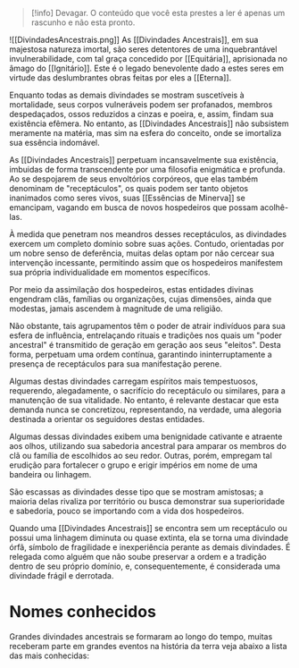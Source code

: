 >[!info] Devagar.
>O conteúdo que você esta prestes a ler é apenas um rascunho e não esta pronto.

![[DivindadesAncestrais.png]]
As [[Divindades Ancestrais]], em sua majestosa natureza imortal, são seres detentores de uma inquebrantável invulnerabilidade, com tal graça concedido por [[Equitária]], aprisionada no âmago do [[Ignitário]]. Este é o legado benevolente dado a estes seres em virtude das deslumbrantes obras feitas por eles a [[Eterna]].

Enquanto todas as demais divindades se mostram suscetíveis à mortalidade, seus corpos vulneráveis podem ser profanados, membros despedaçados, ossos reduzidos a cinzas e poeira, e, assim, findam sua existência efêmera. No entanto, as [[Divindades Ancestrais]] não subsistem meramente na matéria, mas sim na esfera do conceito, onde se imortaliza sua essência indomável.

As [[Divindades Ancestrais]] perpetuam incansavelmente sua existência, imbuidas de forma transcendente por uma filosofia enigmática e profunda. Ao se despojarem de seus envoltórios corpóreos, que elas também denominam de "receptáculos", os quais podem ser tanto objetos inanimados como seres vivos, suas [[Essências de Minerva]] se emancipam, vagando em busca de novos hospedeiros que possam acolhê-las.

À medida que penetram nos meandros desses receptáculos, as divindades exercem um completo domínio sobre suas ações. Contudo, orientadas por um nobre senso de deferência, muitas delas optam por não cercear sua intervenção incessante, permitindo assim que os hospedeiros manifestem sua própria individualidade em momentos específicos.

Por meio da assimilação dos hospedeiros, estas entidades divinas engendram clãs, famílias ou organizações, cujas dimensões, ainda que modestas, jamais ascendem à magnitude de uma religião. 

Não obstante, tais agrupamentos têm o poder de atrair indivíduos para sua esfera de influência, entrelaçando rituais e tradições nos quais um "poder ancestral" é transmitido de geração em geração aos seus "eleitos". Desta forma, perpetuam uma ordem contínua, garantindo ininterruptamente a presença de receptáculos para sua manifestação perene.

Algumas destas divindades carregam espíritos mais tempestuosos, requerendo, alegadamente, o sacrifício do receptáculo ou similares, para a manutenção de sua vitalidade. No entanto, é relevante destacar que esta demanda nunca se concretizou, representando, na verdade, uma alegoria destinada a orientar os seguidores destas entidades.

Algumas dessas divindades exibem uma benignidade cativante e atraente aos olhos, utilizando sua sabedoria ancestral para amparar os membros do clã ou família de escolhidos ao seu redor. Outras, porém, empregam tal erudição para fortalecer o grupo e erigir impérios em nome de uma bandeira ou linhagem.

São escassas as divindades desse tipo que se mostram amistosas; a maioria delas rivaliza por território ou busca demonstrar sua superioridade e sabedoria, pouco se importando com a vida dos hospedeiros.

Quando uma [[Divindades Ancestrais]] se encontra sem um receptáculo ou possui uma linhagem diminuta ou quase extinta, ela se torna uma divindade órfã, símbolo de fragilidade e inexperiência perante as demais divindades. É relegada como alguém que não soube preservar a ordem e a tradição dentro de seu próprio domínio, e, consequentemente, é considerada uma divindade frágil e derrotada. 

# Nomes conhecidos
Grandes divindades ancestrais se formaram ao longo do tempo, muitas receberam parte em grandes eventos na história da terra veja abaixo a lista das mais conhecidas:
